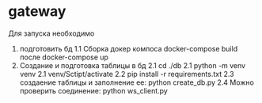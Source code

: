# gateway

Для запуска необходимо 
1) подготовить бд
1.1 Сборка докер компоса docker-compose build после docker-compose up
2) Создание и подготовка таблицы в  бд
2.1 cd ./db
2.1 python -m venv venv
2.1 venv/Sctipt/activate
2.2 pip install -r requirements.txt
2.3 создаение таблицы и заполнение ее: python create_db.py
2.4 Можно проверить соединение: python ws_client.py

